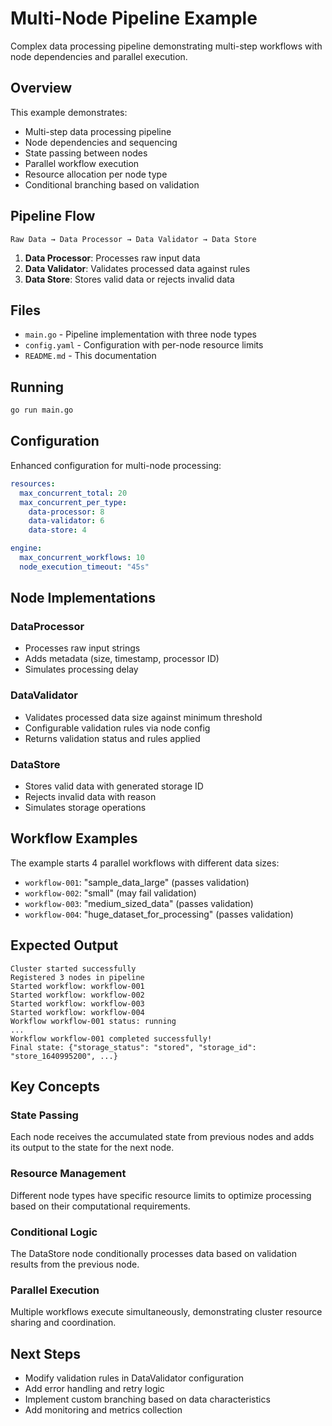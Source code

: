 # Multi-Node Pipeline Example

Complex data processing pipeline demonstrating multi-step workflows with node dependencies and parallel execution.

## Overview

This example demonstrates:
- Multi-step data processing pipeline
- Node dependencies and sequencing  
- State passing between nodes
- Parallel workflow execution
- Resource allocation per node type
- Conditional branching based on validation

## Pipeline Flow

```
Raw Data → Data Processor → Data Validator → Data Store
```

1. **Data Processor**: Processes raw input data
2. **Data Validator**: Validates processed data against rules
3. **Data Store**: Stores valid data or rejects invalid data

## Files

- `main.go` - Pipeline implementation with three node types
- `config.yaml` - Configuration with per-node resource limits
- `README.md` - This documentation

## Running

```bash
go run main.go
```

## Configuration

Enhanced configuration for multi-node processing:

```yaml
resources:
  max_concurrent_total: 20
  max_concurrent_per_type:
    data-processor: 8
    data-validator: 6  
    data-store: 4

engine:
  max_concurrent_workflows: 10
  node_execution_timeout: "45s"
```

## Node Implementations

### DataProcessor
- Processes raw input strings
- Adds metadata (size, timestamp, processor ID)
- Simulates processing delay

### DataValidator  
- Validates processed data size against minimum threshold
- Configurable validation rules via node config
- Returns validation status and rules applied

### DataStore
- Stores valid data with generated storage ID
- Rejects invalid data with reason
- Simulates storage operations

## Workflow Examples

The example starts 4 parallel workflows with different data sizes:
- `workflow-001`: "sample_data_large" (passes validation)
- `workflow-002`: "small" (may fail validation)
- `workflow-003`: "medium_sized_data" (passes validation)
- `workflow-004`: "huge_dataset_for_processing" (passes validation)

## Expected Output

```
Cluster started successfully
Registered 3 nodes in pipeline
Started workflow: workflow-001
Started workflow: workflow-002
Started workflow: workflow-003
Started workflow: workflow-004
Workflow workflow-001 status: running
...
Workflow workflow-001 completed successfully!
Final state: {"storage_status": "stored", "storage_id": "store_1640995200", ...}
```

## Key Concepts

### State Passing
Each node receives the accumulated state from previous nodes and adds its output to the state for the next node.

### Resource Management
Different node types have specific resource limits to optimize processing based on their computational requirements.

### Conditional Logic
The DataStore node conditionally processes data based on validation results from the previous node.

### Parallel Execution
Multiple workflows execute simultaneously, demonstrating cluster resource sharing and coordination.

## Next Steps

- Modify validation rules in DataValidator configuration
- Add error handling and retry logic
- Implement custom branching based on data characteristics
- Add monitoring and metrics collection